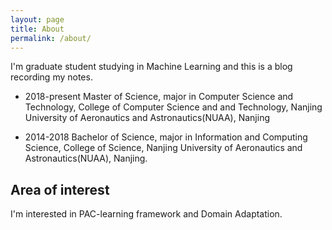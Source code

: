 ```yaml
---
layout: page
title: About
permalink: /about/
---
```


I'm graduate student studying in Machine Learning and this is a blog recording my notes.

* 2018-present Master of Science, major in Computer Science and Technology,
College of Computer Science and and Technology, Nanjing University of Aeronautics and Astronautics(NUAA), Nanjing

* 2014-2018 Bachelor of Science, major in Information and Computing Science,
College of Science, Nanjing University of Aeronautics and Astronautics(NUAA), Nanjing.

## Area of interest

I'm interested in PAC-learning framework and Domain Adaptation.